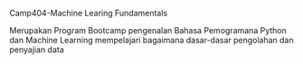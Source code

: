 Camp404-Machine Learing Fundamentals

Merupakan Program Bootcamp pengenalan Bahasa Pemogramana Python dan Machine Learning
mempelajari bagaimana dasar-dasar pengolahan dan penyajian data